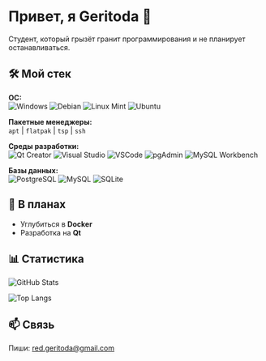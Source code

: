 # Привет, я Geritoda 👋

Студент, который грызёт гранит программирования и не планирует останавливаться.

## 🛠️ Мой стек

**ОС:**  
![Windows](https://img.shields.io/badge/Windows-7%20|%2010%20|%2011-0078D6?style=flat&logo=windows)
![Debian](https://img.shields.io/badge/Debian-12%20|%2013-A81D33?style=flat&logo=debian)
![Linux Mint](https://img.shields.io/badge/Linux%20Mint-87CF3E?style=flat&logo=linuxmint)
![Ubuntu](https://img.shields.io/badge/Ubuntu-E95420?style=flat&logo=ubuntu)

**Пакетные менеджеры:**  
`apt` | `flatpak` | `tsp` | `ssh`

**Среды разработки:**  
![Qt Creator](https://img.shields.io/badge/Qt_Creator-41CD52?style=flat&logo=qt)
![Visual Studio](https://img.shields.io/badge/Visual_Studio-5C2D91?style=flat&logo=visualstudio)
![VSCode](https://img.shields.io/badge/VSCode-007ACC?style=flat&logo=visualstudiocode)
![pgAdmin](https://img.shields.io/badge/pgAdmin4-336791?style=flat)
![MySQL Workbench](https://img.shields.io/badge/MySQL_Workbench-4479A1?style=flat&logo=mysql)

**Базы данных:**  
![PostgreSQL](https://img.shields.io/badge/PostgreSQL-4169E1?style=flat&logo=postgresql)
![MySQL](https://img.shields.io/badge/MySQL-4479A1?style=flat&logo=mysql)
![SQLite](https://img.shields.io/badge/SQLite-003B57?style=flat&logo=sqlite)

## 🚀 В планах

- Углубиться в **Docker**
- Разработка на **Qt**

## 📊 Статистика

![GitHub Stats](https://github-readme-stats.vercel.app/api?username=Geritoda&show_icons=true&theme=radical)

![Top Langs](https://github-readme-stats.vercel.app/api/top-langs/?username=Geritoda&layout=compact&theme=radical)

## 📫 Связь

Пиши: [red.geritoda@gmail.com](mailto:red.geritoda@gmail.com)
